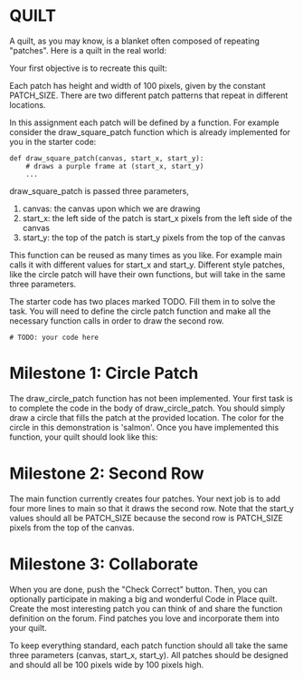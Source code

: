 # QUILT
A quilt, as you may know, is a blanket often composed of repeating "patches". Here is a quilt in the real world:

Your first objective is to recreate this quilt:

Each patch has height and width of 100 pixels, given by the constant PATCH_SIZE. There are two different patch patterns that repeat in different locations.

In this assignment each patch will be defined by a function. For example consider the draw_square_patch function which is already implemented for you in the starter code:

    def draw_square_patch(canvas, start_x, start_y):
        # draws a purple frame at (start_x, start_y)
        ...



draw_square_patch is passed three parameters, 
<ol>
<li>canvas: the canvas upon which we are drawing</li>
<li>start_x: the left side of the patch is start_x pixels from the left side of the canvas</li>
<li>start_y: the top of the patch is start_y pixels from the top of the canvas</li>
</ol>

This function can be reused as many times as you like. For example main calls it with different values for start_x and start_y. Different style patches, like the circle patch will have their own functions, but will take in the same three parameters.

The starter code has two places marked TODO. Fill them in to solve the task. You will need to define the circle patch function and make all the necessary function calls in order to draw the second row.

    # TODO: your code here



<h1>Milestone 1: Circle Patch</h1>
The draw_circle_patch function has not been implemented. Your first task is to complete the code in the body of draw_circle_patch. You should simply draw a circle that fills the patch at the provided location. The color for the circle in this demonstration is 'salmon'. Once you have implemented this function, your quilt should look like this:

<h1>Milestone 2: Second Row</h1>
The main function currently creates four patches. Your next job is to add four more lines to main so that it draws the second row. Note that the start_y values should all be PATCH_SIZE because the second row is PATCH_SIZE pixels from the top of the canvas.

<h1>Milestone 3: Collaborate</h1>
When you are done, push the "Check Correct" button. Then, you can optionally participate in making a big and wonderful Code in Place quilt. Create the most interesting patch you can think of and share the function definition on the forum. Find patches you love and incorporate them into your quilt.

To keep everything standard, each patch function should all take the same three parameters (canvas, start_x, start_y). All patches should be designed and should all be 100 pixels wide by 100 pixels high.